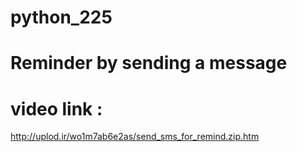 # python_225

# Reminder by sending a message

# video link :
http://uplod.ir/wo1m7ab6e2as/send_sms_for_remind.zip.htm
